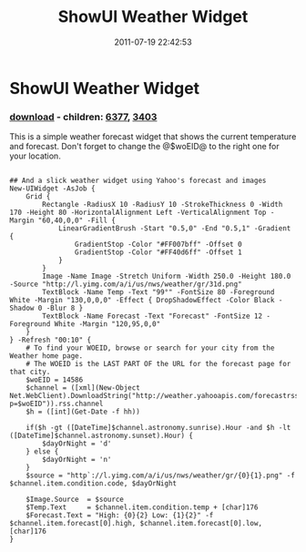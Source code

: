 ﻿---
pid:            2809
poster:         Joel Bennett
title:          ShowUI Weather Widget
date:           2011-07-19 22:42:53
format:         posh
parent:         0
parent:         0
children:       6377,3403
---

# ShowUI Weather Widget

### [download](2809.ps1) - children: [6377](6377.md), [3403](3403.md)

This is a simple weather forecast widget that shows the current temperature and forecast. Don't forget to change the @$woEID@ to the right one for your location.

```posh

## And a slick weather widget using Yahoo's forecast and images
New-UIWidget -AsJob { 
    Grid {
        Rectangle -RadiusX 10 -RadiusY 10 -StrokeThickness 0 -Width 170 -Height 80 -HorizontalAlignment Left -VerticalAlignment Top -Margin "60,40,0,0" -Fill { 
            LinearGradientBrush -Start "0.5,0" -End "0.5,1" -Gradient {
                GradientStop -Color "#FF007bff" -Offset 0
                GradientStop -Color "#FF40d6ff" -Offset 1
            }
        }
        Image -Name Image -Stretch Uniform -Width 250.0 -Height 180.0 -Source "http://l.yimg.com/a/i/us/nws/weather/gr/31d.png"
        TextBlock -Name Temp -Text "99°" -FontSize 80 -Foreground White -Margin "130,0,0,0" -Effect { DropShadowEffect -Color Black -Shadow 0 -Blur 8 }
        TextBlock -Name Forecast -Text "Forecast" -FontSize 12 -Foreground White -Margin "120,95,0,0"
    }
} -Refresh "00:10" {
    # To find your WOEID, browse or search for your city from the Weather home page. 
    # The WOEID is the LAST PART OF the URL for the forecast page for that city. 
    $woEID = 14586
    $channel = ([xml](New-Object Net.WebClient).DownloadString("http://weather.yahooapis.com/forecastrss?p=$woEID")).rss.channel
    $h = ([int](Get-Date -f hh))
    
    if($h -gt ([DateTime]$channel.astronomy.sunrise).Hour -and $h -lt ([DateTime]$channel.astronomy.sunset).Hour) {
        $dayOrNight = 'd'
    } else {
        $dayOrNight = 'n'
    }
    $source = "http`://l.yimg.com/a/i/us/nws/weather/gr/{0}{1}.png" -f $channel.item.condition.code, $dayOrNight
    
    $Image.Source  = $source
    $Temp.Text     = $channel.item.condition.temp + [char]176
    $Forecast.Text = "High: {0}{2} Low: {1}{2}" -f $channel.item.forecast[0].high, $channel.item.forecast[0].low, [char]176
}
```
